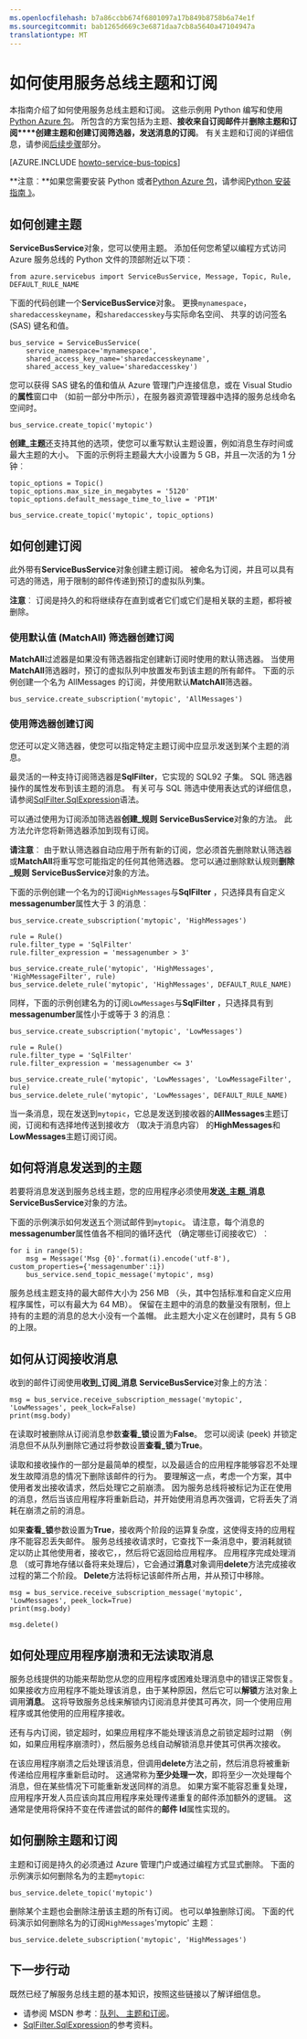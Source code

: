 ```yaml
---
ms.openlocfilehash: b7a86ccbb674f6801097a17b849b8758b6a74e1f
ms.sourcegitcommit: bab1265d669c3e6871daa7cb8a5640a47104947a
translationtype: MT
---
```

<properties 
    pageTitle="如何使用服务总线主题 (Python) |Microsoft Azure" 
    description="了解如何使用 Azure 服务总线主题和从 Python 的订阅。" 
    services="service-bus" 
    documentationCenter="python" 
    authors="huguesv" 
    manager="timlt" 
    editor=""/>

<tags 
    ms.service="service-bus" 
    ms.workload="tbd" 
    ms.tgt_pltfrm="na" 
    ms.devlang="python" 
    ms.topic="article" 
    ms.date="07/06/2015" 
    ms.author="huvalo"/>

# 如何使用服务总线主题和订阅

本指南介绍了如何使用服务总线主题和订阅。 这些示例用 Python 编写和使用[Python Azure 包][]。 所包含的方案包括为主题、**接收来自订阅邮件**并**删除主题和订阅****创建主题和创建订阅筛选器，发送消息的订阅**。 有关主题和订阅的详细信息，请参阅[后续步骤](#next-steps)部分。

[AZURE.INCLUDE [howto-service-bus-topics](../../includes/howto-service-bus-topics.md)]

**注意︰**如果您需要安装 Python 或者[Python Azure 包][]，请参阅[Python 安装指南 》](../python-how-to-install.md)。

## 如何创建主题

**ServiceBusService**对象，您可以使用主题。 添加任何您希望以编程方式访问 Azure 服务总线的 Python 文件的顶部附近以下项︰

    from azure.servicebus import ServiceBusService, Message, Topic, Rule, DEFAULT_RULE_NAME

下面的代码创建一个**ServiceBusService**对象。 更换`mynamespace`， `sharedaccesskeyname`，和`sharedaccesskey`与实际命名空间、 共享的访问签名 (SAS) 键名和值。

    bus_service = ServiceBusService(
        service_namespace='mynamespace',
        shared_access_key_name='sharedaccesskeyname',
        shared_access_key_value='sharedaccesskey')

您可以获得 SAS 键名的值和值从 Azure 管理门户连接信息，或在 Visual Studio 的**属性**窗口中 （如前一部分中所示），在服务器资源管理器中选择的服务总线命名空间时。

    bus_service.create_topic('mytopic')

**创建\_主题**还支持其他的选项，使您可以重写默认主题设置，例如消息生存时间或最大主题的大小。 下面的示例将主题最大大小设置为 5 GB，并且一次活的为 1 分钟︰

    topic_options = Topic()
    topic_options.max_size_in_megabytes = '5120'
    topic_options.default_message_time_to_live = 'PT1M'

    bus_service.create_topic('mytopic', topic_options)

## 如何创建订阅

此外带有**ServiceBusService**对象创建主题订阅。 被命名为订阅，并且可以具有可选的筛选，用于限制的邮件传递到预订的虚拟队列集。

**注意**︰ 订阅是持久的和将继续存在直到或者它们或它们是相关联的主题，都将被删除。

### 使用默认值 (MatchAll) 筛选器创建订阅

**MatchAll**过滤器是如果没有筛选器指定创建新订阅时使用的默认筛选器。 当使用**MatchAll**筛选器时，预订的虚拟队列中放置发布到该主题的所有邮件。 下面的示例创建一个名为 AllMessages 的订阅，并使用默认**MatchAll**筛选器。

    bus_service.create_subscription('mytopic', 'AllMessages')

### 使用筛选器创建订阅

您还可以定义筛选器，使您可以指定特定主题订阅中应显示发送到某个主题的消息。

最灵活的一种支持订阅筛选器是**SqlFilter**，它实现的 SQL92 子集。 SQL 筛选器操作的属性发布到该主题的消息。 有关可与 SQL 筛选中使用表达式的详细信息，请参阅[SqlFilter.SqlExpression][]语法。

可以通过使用为订阅添加筛选器**创建\_规则** **ServiceBusService**对象的方法。 此方法允许您将新筛选器添加到现有订阅。

**请注意**︰ 由于默认筛选器自动应用于所有新的订阅，您必须首先删除默认筛选器或**MatchAll**将重写您可能指定的任何其他筛选器。 您可以通过删除默认规则**删除\_规则** **ServiceBusService**对象的方法。

下面的示例创建一个名为的订阅`HighMessages`与**SqlFilter** ，只选择具有自定义**messagenumber**属性大于 3 的消息︰

    bus_service.create_subscription('mytopic', 'HighMessages')

    rule = Rule()
    rule.filter_type = 'SqlFilter'
    rule.filter_expression = 'messagenumber > 3'

    bus_service.create_rule('mytopic', 'HighMessages', 'HighMessageFilter', rule)
    bus_service.delete_rule('mytopic', 'HighMessages', DEFAULT_RULE_NAME)

同样，下面的示例创建名为的订阅`LowMessages`与**SqlFilter** ，只选择具有到**messagenumber**属性小于或等于 3 的消息︰

    bus_service.create_subscription('mytopic', 'LowMessages')

    rule = Rule()
    rule.filter_type = 'SqlFilter'
    rule.filter_expression = 'messagenumber <= 3'

    bus_service.create_rule('mytopic', 'LowMessages', 'LowMessageFilter', rule)
    bus_service.delete_rule('mytopic', 'LowMessages', DEFAULT_RULE_NAME)

当一条消息，现在发送到`mytopic`，它总是发送到接收器的**AllMessages**主题订阅，订阅和有选择地传送到接收方 （取决于消息内容） 的**HighMessages**和**LowMessages**主题订阅订阅。

## 如何将消息发送到的主题

若要将消息发送到服务总线主题，您的应用程序必须使用**发送\_主题\_消息** **ServiceBusService**对象的方法。

下面的示例演示如何发送五个测试邮件到`mytopic`。 请注意，每个消息的**messagenumber**属性值各不相同的循环迭代 （确定哪些订阅接收它）︰

    for i in range(5):
        msg = Message('Msg {0}'.format(i).encode('utf-8'), custom_properties={'messagenumber':i})
        bus_service.send_topic_message('mytopic', msg)

服务总线主题支持的最大邮件大小为 256 MB （头，其中包括标准和自定义应用程序属性，可以有最大为 64 MB）。 保留在主题中的消息的数量没有限制，但上持有的主题的消息的总大小没有一个盖帽。 此主题大小定义在创建时，具有 5 GB 的上限。

## 如何从订阅接收消息

收到的邮件订阅使用**收到\_订阅\_消息** **ServiceBusService**对象上的方法︰

    msg = bus_service.receive_subscription_message('mytopic', 'LowMessages', peek_lock=False)
    print(msg.body)

在读取时被删除从订阅消息参数**查看\_锁**设置为**False**。 您可以阅读 (peek) 并锁定消息但不从队列删除它通过将参数设置**查看\_锁**为**True**。

读取和接收操作的一部分是最简单的模型，以及最适合的应用程序能够容忍不处理发生故障消息的情况下删除该邮件的行为。 要理解这一点，考虑一个方案，其中使用者发出接收请求，然后处理它之前崩溃。 因为服务总线将被标记为正在使用的消息，然后当该应用程序将重新启动，并开始使用消息再次强调，它将丢失了消耗在崩溃之前的消息。


如果**查看\_锁**参数设置为**True**，接收两个阶段的运算复杂度，这使得支持的应用程序不能容忍丢失邮件。 服务总线接收请求时，它查找下一条消息中，要消耗就锁定以防止其他使用者，接收它，，然后将它返回给应用程序。 应用程序完成处理消息 （或可靠地存储以备将来处理后），它会通过**消息**对象调用**delete**方法完成接收过程的第二个阶段。 **Delete**方法将标记该邮件所占用，并从预订中移除。

    msg = bus_service.receive_subscription_message('mytopic', 'LowMessages', peek_lock=True)
    print(msg.body)

    msg.delete()


## 如何处理应用程序崩溃和无法读取消息

服务总线提供的功能来帮助您从您的应用程序或困难处理消息中的错误正常恢复。 如果接收方应用程序不能处理该消息，由于某种原因，然后它可以**解锁**方法对象上调用**消息**。 这将导致服务总线来解锁内订阅消息并使其可再次，同一个使用应用程序或其他使用的应用程序接收。

还有与内订阅，锁定超时，如果应用程序不能处理该消息之前锁定超时过期 （例如，如果应用程序崩溃时），然后服务总线自动解锁消息并使其可供再次接收。

在该应用程序崩溃之后处理该消息，但调用**delete**方法之前，然后消息将被重新传递给应用程序重新启动时。 这通常称为**至少处理一次**，即将至少一次处理每个消息，但在某些情况下可能重新发送同样的消息。 如果方案不能容忍重复处理，应用程序开发人员应该向其应用程序来处理传递重复的邮件添加额外的逻辑。 这通常是使用将保持不变在传递尝试的邮件的**邮件 Id**属性实现的。

## 如何删除主题和订阅

主题和订阅是持久的必须通过 Azure 管理门户或通过编程方式显式删除。 下面的示例演示如何删除名为的主题`mytopic`:

    bus_service.delete_topic('mytopic')

删除某个主题也会删除注册该主题的所有订阅。 也可以单独删除订阅。 下面的代码演示如何删除名为的订阅`HighMessages`'mytopic' 主题︰

    bus_service.delete_subscription('mytopic', 'HighMessages')

## 下一步行动

既然已经了解服务总线主题的基本知识，按照这些链接以了解详细信息。

-   请参阅 MSDN 参考︰[队列、 主题和订阅][]。
-   [SqlFilter.SqlExpression][]的参考资料。

[Azure 的管理门户]: http://manage.windowsazure.com
[Python Azure 包]: https://pypi.python.org/pypi/azure  
[队列、 主题和订阅]: http://msdn.microsoft.com/library/azure/hh367516.aspx
[SqlFilter.SqlExpression]: https://msdn.microsoft.com/library/azure/microsoft.servicebus.messaging.sqlfilter.sqlexpression.aspx
 
